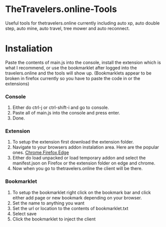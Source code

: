 # TheTravelers.online-Tools
Useful tools for thetravelers.online currently including auto xp, auto double step, auto mine, auto travel, tree mower and auto reconnect.
# Instaliation
Paste the contents of main.js into the console, install the extension which is what I recommend, or use the bookmarklet after logged into the travelers.online and the tools will show up. (Bookmarklets appear to be broken in firefox currently so you have to paste the code in or the extensions)
### Console
1.   Either do ctrl-j or ctrl-shift-i and go to console.
2.   Paste all of main.js into the console and press enter.
3.   Done.
### Extension
1.   To setup the extension first download the extension folder.
2.   Navigate to your browsers addon instalation area. Here are the popular ones. [Chrome](chrome://extensions/),[Firefox](about:debugging#/runtime/this-firefox),[Edge](edge://extensions/)
3.   Either do load unpacked or load temporary addon and select the manifest.json on Firefox or the extension folder on edge and chrome.
4.   Now when you go to thetravelers.online the client will be there.
### Bookmarklet
1.   To setup the bookmarklet right click on the bookmark bar and click either add page or new bookmark depending on your browser.
2.   Set the name to anything you want
3.   Set the url or location to the contents of bookmarklet.txt
4.   Select save
5.   Click the bookmarklet to inject the client